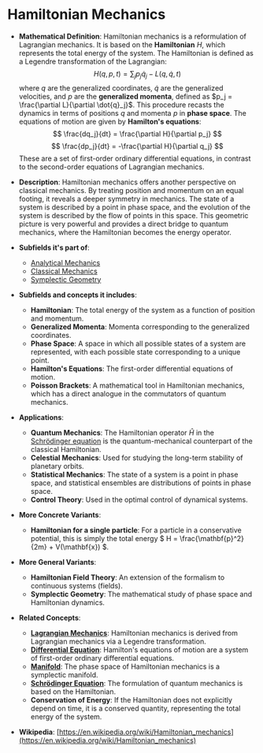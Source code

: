 # Hamiltonian Mechanics

- **Mathematical Definition**: Hamiltonian mechanics is a reformulation of Lagrangian mechanics. It is based on the **Hamiltonian** $H$, which represents the total energy of the system. The Hamiltonian is defined as a Legendre transformation of the Lagrangian:
$$ H(q, p, t) = \sum_j p_j \dot{q}_j - L(q, \dot{q}, t) $$
  where $q$ are the generalized coordinates, $\dot{q}$ are the generalized velocities, and $p$ are the **generalized momenta**, defined as $p_j = \frac{\partial L}{\partial \dot{q}_j}$. This procedure recasts the dynamics in terms of positions $q$ and momenta $p$ in **phase space**. The equations of motion are given by **Hamilton's equations**:
$$ \frac{dq_j}{dt} = \frac{\partial H}{\partial p_j} $$
$$ \frac{dp_j}{dt} = -\frac{\partial H}{\partial q_j} $$
  These are a set of first-order ordinary differential equations, in contrast to the second-order equations of Lagrangian mechanics.

- **Description**: Hamiltonian mechanics offers another perspective on classical mechanics. By treating position and momentum on an equal footing, it reveals a deeper symmetry in mechanics. The state of a system is described by a point in phase space, and the evolution of the system is described by the flow of points in this space. This geometric picture is very powerful and provides a direct bridge to quantum mechanics, where the Hamiltonian becomes the energy operator.

- **Subfields it's part of**:
    - [Analytical Mechanics](https://en.wikipedia.org/wiki/Analytical_mechanics)
    - [Classical Mechanics](https://en.wikipedia.org/wiki/Classical_mechanics)
    - [Symplectic Geometry](https://en.wikipedia.org/wiki/Symplectic_geometry)

- **Subfields and concepts it includes**:
    - **Hamiltonian**: The total energy of the system as a function of position and momentum.
    - **Generalized Momenta**: Momenta corresponding to the generalized coordinates.
    - **Phase Space**: A space in which all possible states of a system are represented, with each possible state corresponding to a unique point.
    - **Hamilton's Equations**: The first-order differential equations of motion.
    - **Poisson Brackets**: A mathematical tool in Hamiltonian mechanics, which has a direct analogue in the commutators of quantum mechanics.

- **Applications**:
    - **Quantum Mechanics**: The Hamiltonian operator $\hat{H}$ in the [Schrödinger equation](../quantum_mechanics/schrodinger_equation.md) is the quantum-mechanical counterpart of the classical Hamiltonian.
    - **Celestial Mechanics**: Used for studying the long-term stability of planetary orbits.
    - **Statistical Mechanics**: The state of a system is a point in phase space, and statistical ensembles are distributions of points in phase space.
    - **Control Theory**: Used in the optimal control of dynamical systems.

- **More Concrete Variants**:
    - **Hamiltonian for a single particle**: For a particle in a conservative potential, this is simply the total energy $ H = \frac{\mathbf{p}^2}{2m} + V(\mathbf{x}) $.

- **More General Variants**:
    - **Hamiltonian Field Theory**: An extension of the formalism to continuous systems (fields).
    - **Symplectic Geometry**: The mathematical study of phase space and Hamiltonian dynamics.

- **Related Concepts**:
    - **[Lagrangian Mechanics](./lagrangian_mechanics.md)**: Hamiltonian mechanics is derived from Lagrangian mechanics via a Legendre transformation.
    - **[Differential Equation](../../../applied_mathematics/differential_equations/differential_equation.md)**: Hamilton's equations of motion are a system of first-order ordinary differential equations.
    - **[Manifold](../../../pure_mathematics/geometry/manifold.md)**: The phase space of Hamiltonian mechanics is a symplectic manifold.
    - **[Schrödinger Equation](../quantum_mechanics/schrodinger_equation.md)**: The formulation of quantum mechanics is based on the Hamiltonian.
    - **Conservation of Energy**: If the Hamiltonian does not explicitly depend on time, it is a conserved quantity, representing the total energy of the system.

- **Wikipedia**: [https://en.wikipedia.org/wiki/Hamiltonian_mechanics](https://en.wikipedia.org/wiki/Hamiltonian_mechanics)
